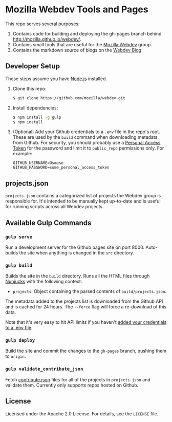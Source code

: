 # Mozilla Webdev Tools and Pages

This repo serves several purposes:

1. Contains code for building and deploying the gh-pages branch behind
   http://mozilla.github.io/webdev/.
2. Contains small tools that are useful for the [Mozilla Webdev][] group.
3. Contains the markdown source of blogs on the [Webdev Blog][]

[Mozilla Webdev]: http://mozweb.readthedocs.org/en/latest/guide/webdev.html
[Webdev Blog]: https://blog.mozilla.org/webdev/

## Developer Setup

These steps assume you have [Node.js][] installed.

1. Clone this repo:

   ```sh
   $ git clone https://github.com/mozilla/webdev.git
   ```

2. Install dependencies:

   ```sh
   $ npm install -g gulp
   $ npm install
   ```

3. <a name="user-content-dotenv"></a>(Optional) Add your Github credentials to a `.env` file
   in the repo's root. These are used by the `build` command when downloading
   metadata from Github. For security, you should probably use a
   [Personal Access Token][] for the password and limit it to `public_repo`
   permissions only. For example:

   ```
   GITHUB_USERNAME=Osmose
   GITHUB_PASSWORD=some_personal_access_token
   ```

[Node.js]: http://nodejs.org/
[Personal Access Token]: https://github.com/settings/applications

## projects.json

`projects.json` contains a categorized list of projects the Webdev group is
responsible for. It's intended to be manually kept up-to-date and is useful for
running scripts across all Webdev projects.

## Available Gulp Commands

### `gulp serve`

Run a development server for the Github pages site on port 8000. Auto-builds the
site when anything is changed in the `src` directory.

### `gulp build`

Builds the site in the `build` directory. Runs all the HTML files through
[Nunjucks][] with the following context:

- `projects`: Object containing the parsed contents of `build/projects.json`.

The metadata added to the projects list is downloaded from the Github API and
is cached for 24 hours. The `--force` flag will force a re-download of this
data.

Note that it's very easy to hit API limits if you haven't
[added your credentials to a .env file](#user-content-dotenv).

[Nunjucks]: http://mozilla.github.io/nunjucks/

### `gulp deploy`

Build the site and commit the changes to the `gh-pages` branch, pushing them to
`origin`.

### `gulp validate_contribute_json`

Fetch [contribute.json][] files for all of the projects in `projects.json` and
validate them. Currently only supports repos hosted on Github.

[contribute.json]: https://contribute.paas.allizom.org/

## License

Licensed under the Apache 2.0 License. For details, see the `LICENSE` file.
